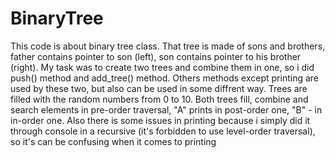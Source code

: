 # BinaryTree

This code is about binary tree class. 
That tree is made of sons and brothers, father contains pointer to son (left), son contains pointer to his brother (right). 
My task was to create two trees and combine them in one, so i did push() method and add_tree() method.
Others methods except printing are used by these two, but also can be used in some diffrent way.
Trees are filled with the random numbers from 0 to 10.
Both trees fill, combine and search elements in pre-order traversal, "A" prints in post-order one, "B" - in in-order one.
Also there is some issues in printing because i simply did it through console in a recursive (it's forbidden to use level-order traversal), so it's can be confusing when it comes to printing
